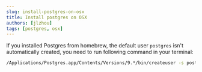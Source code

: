 ```yaml
---
slug: install-postgres-on-osx
title: Install postgres on OSX
authors: [jlzhou]
tags: [postgres, osx]
---
```


If you installed Postgres from homebrew, the default user `postgres` isn't automatically created, you need to run following command in your terminal:

<!-- truncate -->

```sh
/Applications/Postgres.app/Contents/Versions/9.*/bin/createuser -s postgres
```
